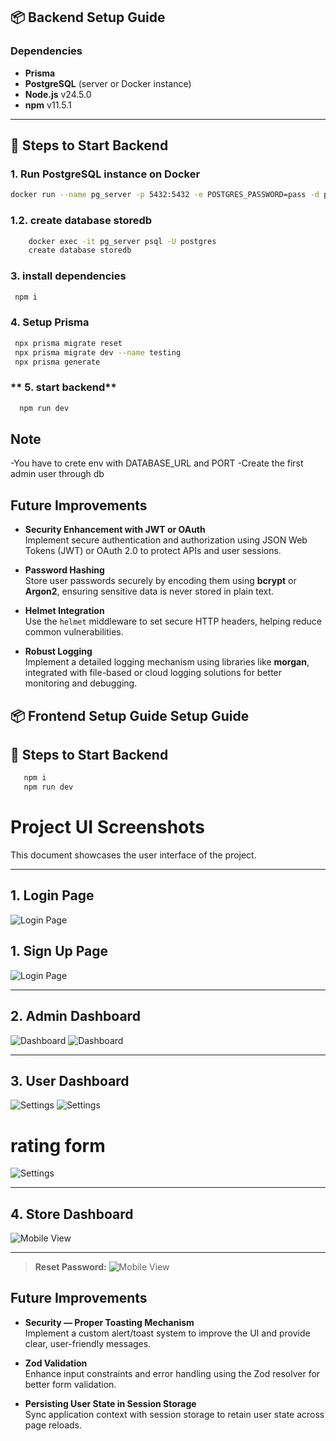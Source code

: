 
## 📦 Backend Setup Guide

### **Dependencies**
- **Prisma**
- **PostgreSQL** (server or Docker instance)
- **Node.js** v24.5.0
- **npm** v11.5.1

---

## 🚀 Steps to Start Backend

### **1. Run PostgreSQL instance on Docker**
```bash
docker run --name pg_server -p 5432:5432 -e POSTGRES_PASSWORD=pass -d postgres
```


### **1.2. create database storedb**
```bash
    docker exec -it pg_server psql -U postgres
    create database storedb
```
### **3. install dependencies**
```bash
 npm i
 ```

### **4. Setup Prisma**
```bash
 npx prisma migrate reset
 npx prisma migrate dev --name testing
 npx prisma generate
```
### ** 5. start backend**
```bash
  npm run dev
```

## Note 
  -You have to crete env with DATABASE_URL and PORT 
  -Create the first admin user through db 




## Future Improvements

- **Security Enhancement with JWT or OAuth**  
  Implement secure authentication and authorization using JSON Web Tokens (JWT) or OAuth 2.0 to protect APIs and user sessions.

- **Password Hashing**  
  Store user passwords securely by encoding them using **bcrypt** or **Argon2**, ensuring sensitive data is never stored in plain text.

- **Helmet Integration**  
  Use the `helmet` middleware to set secure HTTP headers, helping reduce common vulnerabilities.

- **Robust Logging**  
  Implement a detailed logging mechanism using libraries like **morgan**, integrated with file-based or cloud logging solutions for better monitoring and debugging.



## 📦 Frontend Setup Guide Setup Guide
## 🚀 Steps to Start Backend
```bash
   npm i
   npm run dev
```


# Project UI Screenshots

This document showcases the user interface of the project.

---

## 1. Login Page
![Login Page](./screenshots/login.png)

## 1. Sign Up Page
![Login Page](./screenshots/signup.png)

---

## 2. Admin Dashboard
![Dashboard](./screenshots/Admindash1.png)
![Dashboard](./screenshots/Admindash2.png)


---

## 3. User Dashboard
![Settings](./screenshots/Userdash1.png)
![Settings](./screenshots/Userdash2.png)
# rating form
![Settings](./screenshots/Addrating.png)



---

## 4. Store Dashboard
![Mobile View](./screenshots/Storedash1.png)


---

> **Reset Password:** 
![Mobile View](./screenshots/Resetpass.png)



## Future Improvements

- **Security — Proper Toasting Mechanism**  
  Implement a custom alert/toast system to improve the UI and provide clear, user-friendly messages.

- **Zod Validation**  
  Enhance input constraints and error handling using the Zod resolver for better form validation.

- **Persisting User State in Session Storage**  
  Sync application context with session storage to retain user state across page reloads.

 
